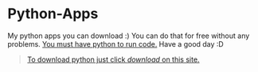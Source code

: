 # Python-Apps
My python apps you can download :)
You can do that for free without any problems.
<ins>You must have python to run code.</ins>
Have a good day :D
> [To download python just click *download* on this site.](https://www.python.org/downloads/)
